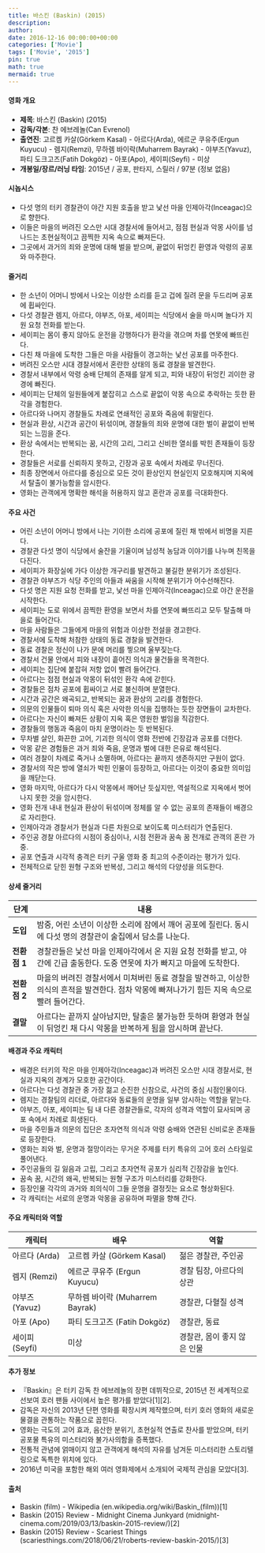 ```yaml
---
title: 바스킨 (Baskin) (2015)
description: 
author: 
date: 2016-12-16 00:00:00+00:00
categories: ['Movie']
tags: ['Movie', '2015']
pin: true
math: true
mermaid: true
---
```

#### 영화 개요

- **제목**: 바스킨 (Baskin) (2015)  
- **감독/각본**: 찬 에브레놀(Can Evrenol)  
- **출연진**: 고르켐 카살(Görkem Kasal) - 아르다(Arda), 에르군 쿠유주(Ergun Kuyucu) - 렘지(Remzi), 무하렘 바이락(Muharrem Bayrak) - 야부즈(Yavuz), 파티 도크고즈(Fatih Dokgöz) - 아포(Apo), 세이피(Seyfi) - 미상  
- **개봉일/장르/러닝 타임**: 2015년 / 공포, 판타지, 스릴러 / 97분 (정보 없음)  

#### 시놉시스

- 다섯 명의 터키 경찰관이 야간 지원 호출을 받고 낯선 마을 인제아각(Inceagac)으로 향한다.  
- 이들은 마을의 버려진 오스만 시대 경찰서에 들어서고, 점점 현실과 악몽 사이를 넘나드는 초현실적이고 끔찍한 지옥 속으로 빠져든다.  
- 그곳에서 과거의 죄와 운명에 대해 벌을 받으며, 끝없이 뒤엉킨 환영과 악령의 공포와 마주한다.  

#### 줄거리

- 한 소년이 어머니 방에서 나오는 이상한 소리를 듣고 겁에 질려 문을 두드리며 공포에 휩싸인다.  
- 다섯 경찰관 렘지, 아르다, 야부즈, 아포, 세이피는 식당에서 술을 마시며 놀다가 지원 요청 전화를 받는다.  
- 세이피는 몸이 좋지 않아도 운전을 강행하다가 환각을 겪으며 차를 연못에 빠뜨린다.  
- 다친 채 마을에 도착한 그들은 마을 사람들이 경고하는 낯선 공포를 마주한다.  
- 버려진 오스만 시대 경찰서에서 혼란한 상태의 동료 경찰을 발견한다.  
- 경찰서 내부에서 악령 숭배 단체의 존재를 알게 되고, 피와 내장이 뒤엉킨 괴이한 광경에 빠진다.  
- 세이피는 단체의 일원들에게 붙잡히고 스스로 끝없이 악몽 속으로 추락하는 듯한 환각을 경험한다.  
- 아르다와 나머지 경찰들도 차례로 연쇄적인 공포와 죽음에 휘말린다.  
- 현실과 환상, 시간과 공간이 뒤섞이며, 경찰들의 죄와 운명에 대한 벌이 끝없이 반복되는 느낌을 준다.  
- 환상 속에서는 반복되는 꿈, 시간의 고리, 그리고 신비한 열쇠를 박힌 존재들이 등장한다.  
- 경찰들은 서로를 신뢰하지 못하고, 긴장과 공포 속에서 차례로 무너진다.  
- 최종 장면에서 아르다를 중심으로 모든 것이 환상인지 현실인지 모호해지며 지옥에서 탈출이 불가능함을 암시한다.  
- 영화는 관객에게 명확한 해석을 허용하지 않고 혼란과 공포를 극대화한다.  

#### 주요 사건

- 어린 소년이 어머니 방에서 나는 기이한 소리에 공포에 질린 채 밖에서 비명을 지른다.  
- 경찰관 다섯 명이 식당에서 술잔을 기울이며 남성적 농담과 이야기를 나누며 친목을 다진다.  
- 세이피가 화장실에 가다 이상한 개구리를 발견하고 불길한 분위기가 조성된다.  
- 경찰관 야부즈가 식당 주인의 아들과 싸움을 시작해 분위기가 어수선해진다.  
- 다섯 명은 지원 요청 전화를 받고, 낯선 마을 인제아각(Inceagac)으로 야간 운전을 시작한다.  
- 세이피는 도로 위에서 끔찍한 환영을 보면서 차를 연못에 빠뜨리고 모두 탈출해 마을로 들어간다.  
- 마을 사람들은 그들에게 마을의 위험과 이상한 전설을 경고한다.  
- 경찰서에 도착해 처참한 상태의 동료 경찰을 발견한다.  
- 동료 경찰은 정신이 나가 문에 머리를 찧으며 울부짖는다.  
- 경찰서 건물 안에서 피와 내장이 흩어진 의식과 물건들을 목격한다.  
- 세이피는 집단에 붙잡혀 저항 없이 빨려 들어간다.  
- 아르다는 점점 현실과 악몽이 뒤섞인 환각 속에 갇힌다.  
- 경찰들은 점차 공포에 휩싸이고 서로 불신하며 분열한다.  
- 시간과 공간은 왜곡되고, 반복되는 꿈과 환상의 고리를 경험한다.  
- 의문의 인물들이 퇴마 의식 혹은 사악한 의식을 집행하는 듯한 장면들이 교차한다.  
- 아르다는 자신이 빠져든 상황이 지옥 혹은 영원한 벌임을 직감한다.  
- 경찰들의 행동과 죽음이 마치 운명이라는 듯 반복된다.  
- 무차별 살인, 화끈한 고어, 기괴한 의식이 영화 전반에 긴장감과 공포를 더한다.  
- 악몽 같은 경험들은 과거 죄와 죽음, 운명과 벌에 대한 은유로 해석된다.  
- 여러 경찰이 차례로 죽거나 소멸하며, 아르다는 끝까지 생존하지만 구원이 없다.  
- 경찰서의 작은 방에 열쇠가 박힌 인물이 등장하고, 아르다는 이것이 중요한 의미임을 깨닫는다.  
- 영화 마지막, 아르다가 다시 악몽에서 깨어난 듯싶지만, 역설적으로 지옥에서 벗어나지 못한 것을 암시한다.  
- 영화 전개 내내 현실과 환상이 뒤섞이며 정체를 알 수 없는 공포의 존재들이 배경으로 자리한다.  
- 인제아각과 경찰서가 현실과 다른 차원으로 보이도록 미스터리가 연출된다.  
- 주인공 경찰 아르다의 시점이 중심이나, 시점 전환과 꿈속 꿈 전개로 관객의 혼란 가중.  
- 공포 연출과 시각적 충격은 터키 구울 영화 중 최고의 수준이라는 평가가 있다.  
- 전체적으로 닫힌 원형 구조와 반복성, 그리고 해석의 다양성을 의도한다.  

#### 상세 줄거리

| **단계** | **내용** |
|----------|----------|
| **도입** | 밤중, 어린 소년이 이상한 소리에 잠에서 깨어 공포에 질린다. 동시에 다섯 명의 경찰관이 술집에서 담소를 나눈다. |
| **전환점 1** | 경찰관들은 낯선 마을 인제아각에서 온 지원 요청 전화를 받고, 야간에 긴급 출동한다. 도중 연못에 차가 빠지고 마을에 도착한다. |
| **전환점 2** | 마을의 버려진 경찰서에서 미쳐버린 동료 경찰을 발견하고, 이상한 의식의 흔적을 발견한다. 점차 악몽에 빠져나가기 힘든 지옥 속으로 빨려 들어간다. |
| **결말** | 아르다는 끝까지 살아남지만, 탈출은 불가능한 듯하며 환영과 현실이 뒤엉킨 채 다시 악몽을 반복하게 됨을 암시하며 끝난다. |

#### 배경과 주요 캐릭터

- 배경은 터키의 작은 마을 인제아각(Inceagac)과 버려진 오스만 시대 경찰서로, 현실과 지옥의 경계가 모호한 공간이다.  
- 아르다는 다섯 경찰관 중 가장 젊고 순진한 신참으로, 사건의 중심 시점인물이다.  
- 렘지는 경찰팀의 리더로, 아르다와 동료들의 운명을 일부 암시하는 역할을 맡는다.  
- 야부즈, 아포, 세이피는 팀 내 다른 경찰관들로, 각자의 성격과 역할이 묘사되며 공포 속에서 차례로 희생된다.  
- 마을 주민들과 의문의 집단은 초자연적 의식과 악령 숭배와 연관된 신비로운 존재들로 등장한다.  
- 영화는 죄와 벌, 운명과 절망이라는 무거운 주제를 터키 특유의 고어 호러 스타일로 풀어낸다.  
- 주인공들의 길 잃음과 고립, 그리고 초자연적 공포가 심리적 긴장감을 높인다.  
- 꿈속 꿈, 시간의 왜곡, 반복되는 원형 구조가 미스터리를 강화한다.  
- 등장인물 각각의 과거와 죄의식이 그들 운명을 결정짓는 요소로 형상화된다.  
- 각 캐릭터는 서로의 운명과 악몽을 공유하며 파멸을 향해 간다.  

#### 주요 캐릭터와 역할

| **캐릭터** | **배우** | **역할** |
|------------|----------|----------|
| 아르다 (Arda) | 고르켐 카살 (Görkem Kasal) | 젊은 경찰관, 주인공 |
| 렘지 (Remzi) | 에르군 쿠유주 (Ergun Kuyucu) | 경찰 팀장, 아르다의 상관 |
| 야부즈 (Yavuz) | 무하렘 바이락 (Muharrem Bayrak) | 경찰관, 다혈질 성격 |
| 아포 (Apo) | 파티 도크고즈 (Fatih Dokgöz) | 경찰관, 동료 |
| 세이피 (Seyfi) | 미상 | 경찰관, 몸이 좋지 않은 인물 |

#### 추가 정보

- 『Baskin』은 터키 감독 찬 에브레놀의 장편 데뷔작으로, 2015년 전 세계적으로 선보여 호러 팬들 사이에서 높은 평가를 받았다[1][2].  
- 감독은 자신의 2013년 단편 영화를 확장시켜 제작했으며, 터키 호러 영화의 새로운 물결을 관통하는 작품으로 꼽힌다.  
- 영화는 극도의 고어 효과, 음산한 분위기, 초현실적 연출로 찬사를 받았으며, 터키 공포물 특유의 미스터리와 불가사의함을 증폭했다.  
- 전통적 관념에 얽매이지 않고 관객에게 해석의 자유를 남겨둔 미스터리한 스토리텔링으로 독특한 위치에 있다.  
- 2016년 미국을 포함한 해외 여러 영화제에서 소개되어 국제적 관심을 모았다[3].  

#### 출처

- Baskin (film) - Wikipedia (en.wikipedia.org/wiki/Baskin_(film))[1]  
- Baskin (2015) Review - Midnight Cinema Junkyard (midnight-cinema.com/2019/03/13/baskin-2015-review/)[2]  
- Baskin (2015) Review - Scariest Things (scariesthings.com/2018/06/21/roberts-review-baskin-2015/)[3]
